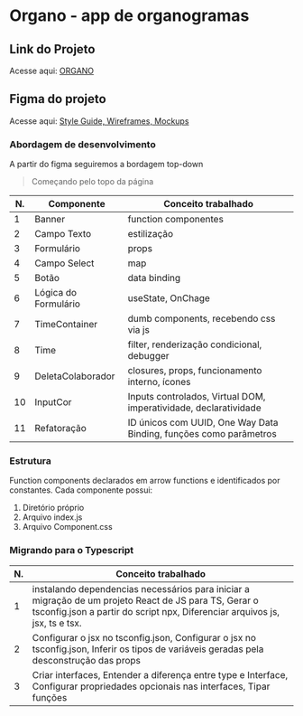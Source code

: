 # Organo - app de organogramas

## Link do Projeto
Acesse aqui: <a href="https://alanserafim-react-organo.vercel.app" target="_blank">ORGANO</a>

## Figma do projeto

Acesse aqui: <a href="https://www.figma.com/file/T6BLI1HfB81eYOiVgpqQz7/Projeto-Intro-ao-React?type=design&node-id=134-128&t=vGRD7ytzutui9BpO-0" target="_blank"> Style Guide, Wireframes, Mockups </a>

### Abordagem de desenvolvimento

A partir do figma seguiremos a bordagem top-down
> Começando pelo topo da página

| N. | Componente | Conceito trabalhado |
|--- |--- |---
| 1 | Banner | function componentes
| 2 | Campo Texto | estilização
| 3 | Formulário | props
| 4 | Campo Select | map
| 5 | Botão | data binding
| 6 | Lógica do Formulário | useState, OnChage
| 7 | TimeContainer | dumb components, recebendo css via js
| 8 | Time | filter, renderização condicional, debugger
| 9 | DeletaColaborador | closures, props, funcionamento interno, ícones
|10 | InputCor | Inputs controlados, Virtual DOM, imperatividade, declaratividade
|11 | Refatoração | ID únicos com UUID, One Way Data Binding, funções como parâmetros


### Estrutura

Function components declarados em arrow functions e identificados por constantes. Cada componente possui: 

1. Diretório próprio
2. Arquivo index.js
3. Arquivo Component.css

### Migrando para o Typescript

| N. | Conceito trabalhado 
|--- |--- 
| 1 | instalando dependencias necessários para iniciar a migração de um projeto React de JS para TS, Gerar o tsconfig.json a partir do script npx, Diferenciar arquivos js, jsx, ts e tsx.
| 2 | Configurar o jsx no tsconfig.json, Configurar o jsx no tsconfig.json, Inferir os tipos de variáveis geradas pela desconstrução das props
| 3 | Criar interfaces, Entender a diferença entre type e Interface, Configurar propriedades opcionais nas interfaces, Tipar funções
